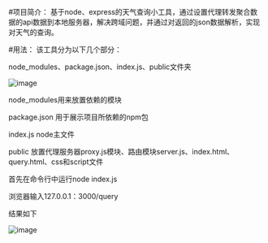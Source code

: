 #项目简介：
基于node、express的天气查询小工具，通过设置代理转发聚合数据的api数据到本地服务器，解决跨域问题，并通过对返回的json数据解析，实现对天气的查询。

#用法：
该工具分为以下几个部分：

node_modules、package.json、index.js、public文件夹

![image](https://github.com/vaeer/proxyapi/tree/master/images/1.png)

node_modules用来放置依赖的模块

package.json 用于展示项目所依赖的npm包 

index.js node主文件

public 放置代理服务器proxy.js模块、路由模块server.js、index.html、query.html、css和script文件

首先在命令行中运行node index.js

浏览器输入127.0.0.1：3000/query

结果如下

![image](https://github.com/vaeer/proxyapi/tree/master/images/2.png)


	
